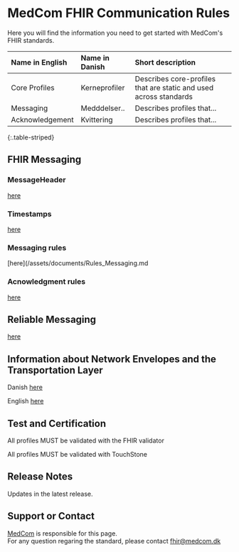 # MedCom FHIR Communication Rules

Here you will find the information you need to get started with MedCom's FHIR standards.

|       Name in English      |       Name in Danish       |                            Short description                      |
|:---------------------------|:---------------------------|:------------------------------------------------------------------|
| Core Profiles        | Kerneprofiler            | Describes core-profiles that are static and used across standards |
| Messaging            | Medddelser..             | Describes profiles that...                                        |
| Acknowledgement      | Kvittering               | Describes profiles that...                                        |
{:.table-striped}

## FHIR Messaging

### MessageHeader

[here](/assets/documents/MessageHeader_Identifiers.md)

### Timestamps

[here](/assets/documents/MessageHeader_Timestamps.md)

### Messaging rules

[here](/assets/documents/Rules_Messaging.md

### Acnowledgment rules

[here](/assets/documents/Rules_Acknowledgment.md)

## Reliable Messaging

[here](/assets/documents/Reliable_Messaging.md)

## Information about Network Envelopes and the Transportation Layer

Danish [here](/assets/documents/MedComs_FHIR-meddelelser_og_forsendelseskuvert.md)

English [here](/assets/documents/MedComFHIRMessagesAndNetworkEnvelopes.md)

## Test and Certification

All profiles MUST be validated with the FHIR validator

All profiles MUST be validated with TouchStone

## Release Notes

Updates in the latest release.

## Support or Contact

[MedCom](https://www.medcom.dk/) is responsible for this page.  
For any question regaring the standard, please contact <fhir@medcom.dk>
